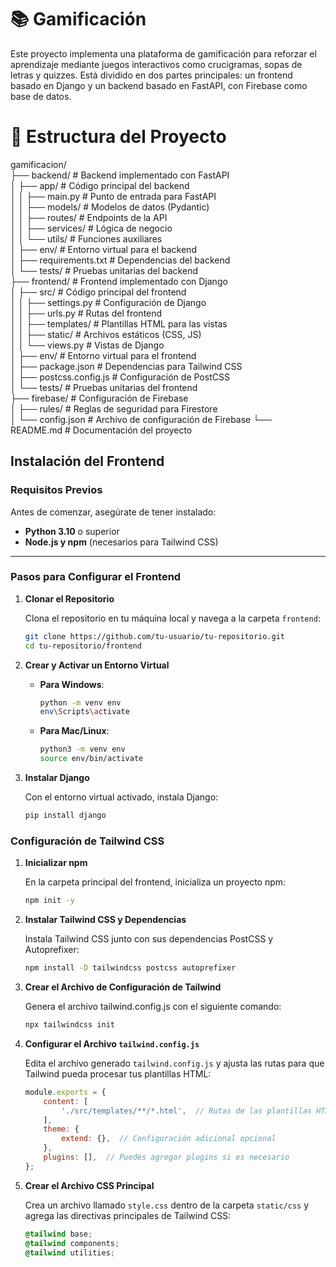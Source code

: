 # 📚 Gamificación
Este proyecto implementa una plataforma de gamificación para reforzar el aprendizaje mediante juegos interactivos como crucigramas, sopas de letras y quizzes. Está dividido en dos partes principales: un frontend basado en Django y un backend basado en FastAPI, con Firebase como base de datos.

# 🌟 Estructura del Proyecto

gamificacion/                                                     
├── backend/               # Backend implementado con FastAPI     
│   ├── app/               # Código principal del backend         
│   │   ├── main.py        # Punto de entrada para FastAPI        
│   │   ├── models/        # Modelos de datos (Pydantic)          
│   │   ├── routes/        # Endpoints de la API                  
│   │   ├── services/      # Lógica de negocio                    
│   │   └── utils/         # Funciones auxiliares                 
│   ├── env/               # Entorno virtual para el backend      
│   ├── requirements.txt   # Dependencias del backend             
│   └── tests/             # Pruebas unitarias del backend        
├── frontend/              # Frontend implementado con Django     
│   ├── src/               # Código principal del frontend        
│   │   ├── settings.py    # Configuración de Django              
│   │   ├── urls.py        # Rutas del frontend                   
│   │   ├── templates/     # Plantillas HTML para las vistas      
│   │   ├── static/        # Archivos estáticos (CSS, JS)         
│   │   └── views.py       # Vistas de Django                     
│   ├── env/               # Entorno virtual para el frontend     
│   ├── package.json       # Dependencias para Tailwind CSS       
│   ├── postcss.config.js  # Configuración de PostCSS             
│   └── tests/             # Pruebas unitarias del frontend       
├── firebase/              # Configuración de Firebase            
│   ├── rules/             # Reglas de seguridad para Firestore   
│   └── config.json        # Archivo de configuración de Firebase 
└── README.md              # Documentación del proyecto           

## **Instalación del Frontend**

### **Requisitos Previos**
Antes de comenzar, asegúrate de tener instalado:

- **Python 3.10** o superior
- **Node.js y npm** (necesarios para Tailwind CSS)

---

### **Pasos para Configurar el Frontend**

1. **Clonar el Repositorio**

   Clona el repositorio en tu máquina local y navega a la carpeta `frontend`:
   ```bash
   git clone https://github.com/tu-usuario/tu-repositorio.git
   cd tu-repositorio/frontend

2. **Crear y Activar un Entorno Virtual**

   - **Para Windows**:
     ```bash
     python -m venv env
     env\Scripts\activate
     ```
   - **Para Mac/Linux**:
     ```bash
     python3 -m venv env
     source env/bin/activate
     ```

3. **Instalar Django**

   Con el entorno virtual activado, instala Django:
   ```bash
   pip install django
   
### **Configuración de Tailwind CSS**

1. **Inicializar npm**

   En la carpeta principal del frontend, inicializa un proyecto npm:
   ```bash
   npm init -y

2. **Instalar Tailwind CSS y Dependencias**

    Instala Tailwind CSS junto con sus dependencias PostCSS y Autoprefixer:
    ```bash
    npm install -D tailwindcss postcss autoprefixer
   
3. **Crear el Archivo de Configuración de Tailwind**

    Genera el archivo tailwind.config.js con el siguiente comando:
    ```bash
    npx tailwindcss init
   
4. **Configurar el Archivo `tailwind.config.js`**

   Edita el archivo generado `tailwind.config.js` y ajusta las rutas para que Tailwind pueda procesar tus plantillas HTML:

   ```javascript
   module.exports = {
       content: [
           './src/templates/**/*.html',  // Rutas de las plantillas HTML
       ],
       theme: {
           extend: {},  // Configuración adicional opcional
       },
       plugins: [],  // Puedes agregar plugins si es necesario
   };

5. **Crear el Archivo CSS Principal**

   Crea un archivo llamado `style.css` dentro de la carpeta `static/css` y agrega las directivas principales de Tailwind CSS:

   ```css
   @tailwind base;
   @tailwind components;
   @tailwind utilities;

    

